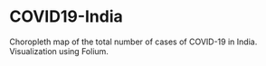 # COVID19-India
Choropleth map of the total number of cases of COVID-19 in India. Visualization using Folium.
